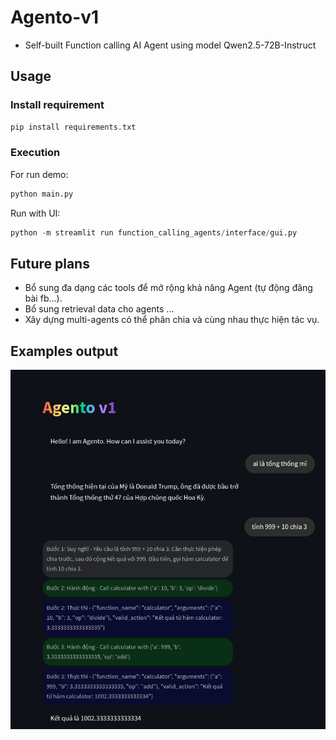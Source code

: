 # Agento-v1
- Self-built Function calling AI Agent using model Qwen2.5-72B-Instruct

## Usage
### Install requirement
```sh
pip install requirements.txt
```

### Execution
For run demo:
```python
python main.py
```

Run with UI:
```python
python -m streamlit run function_calling_agents/interface/gui.py
```


## Future plans
- Bổ sung đa dạng các tools để mở rộng khả năng Agent (tự động đăng bài fb...).
- Bổ sung retrieval data cho agents
...
- Xây dựng multi-agents có thể phân chia và cùng nhau thực hiện tác vụ.

## Examples output
![Example](assets/output_example_img/ex1.png)
